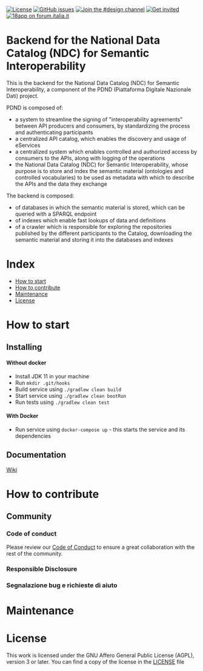 [![License](https://img.shields.io/badge/License-AGPL_v3-blue.svg)](https://github.com/istat/dati-semantic-backend/blob/main/LICENSE)
[![GitHub issues](https://img.shields.io/github/issues/istat/dati-semantic-backend.svg)](https://github.com/istat/dati-semantic-backend/issues)
[![Join the #design channel](https://img.shields.io/badge/Slack%20channel-%23design-blue.svg)](https://developersitalia.slack.com/messages/C7VPAUVB3/)
[![Get invited](https://slack.developers.italia.it/badge.svg)](https://slack.developers.italia.it/)
[![18app on forum.italia.it](https://img.shields.io/badge/Forum-18app-blue.svg)](https://forum.italia.it/c/18app-carta-docente)

# Backend for the National Data Catalog (NDC) for Semantic Interoperability

This is the backend for the National Data Catalog (NDC) for Semantic Interoperability, a component of the PDND (Piattaforma Digitale Nazionale Dati) project.

PDND is composed of:
* a system to streamline the signing of "interoperability agreements" between API producers and consumers, by standardizing the process and authenticating participants
* a centralized API catalog, which enables the discovery and usage of eServices
* a centralized system which enables controlled and authorized access by consumers to the APIs, along with logging of the operations
* the National Data Catalog (NDC) for Semantic Interoperability, whose purpose is to store and index the semantic material (ontologies and controlled vocabularies) to be used as metadata with which to describe the APIs and the data they exchange

The backend is composed:
* of databases in which the semantic material is stored, which can be queried with a SPARQL endpoint
* of indexes which enable fast lookups of data and definitions
* of a crawler which is responsible for exploring the repositories published by the different participants to the Catalog, downloading the semantic material and storing it into the databases and indexes

# Index

- [How to start](#how-to-start)
- [How to contribute](#how-to-contribute)
- [Maintenance](#maintenance)
- [License](#license)


# How to start

## Installing

#### Without docker
- Install JDK 11 in your machine
- Run  `mkdir .git/hooks`
- Build service using `./gradlew clean build`
- Start service using `./gradlew clean bootRun`
- Run tests using `./gradlew clean test`

#### With Docker
- Run service using `docker-compose up` - this starts the service and its dependencies

## Documentation
[Wiki](https://github.com/istat/dati-semantic-backend/wiki)

# How to contribute

## Community

### Code of conduct
Please review our [Code of Conduct](CODE_OF_CONDUCT.md) to ensure a great collaboration with the rest of the community.

### Responsible Disclosure

### Segnalazione bug e richieste di aiuto

# Maintenance 

# License

This work is licensed under the GNU Affero General Public License (AGPL), version 3 or later. You can find a copy of 
the license in the [LICENSE](https://github.com/istat/dati-semantic-backend/blob/main/LICENSE) file
